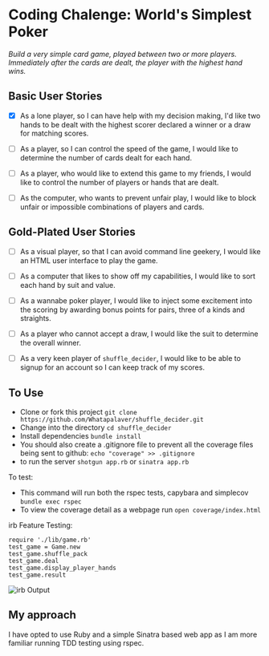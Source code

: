 Coding Chalenge: World's Simplest Poker
====

*Build a very simple card game, played between two or more players. Immediately after the cards are dealt, the player with the highest hand wins.*

Basic User Stories
----

- [x] As a lone player, so I can have help with my decision making, I'd like two hands to be dealt with the highest scorer declared a winner or a draw for matching scores.

- [ ] As a player, so I can control the speed of the game, I would like to determine the number of cards dealt for each hand.

- [ ] As a player, who would like to extend this game to my friends, I would like to control the number of players or hands that are dealt.

- [ ] As the computer, who wants to prevent unfair play, I would like to block unfair or impossible combinations of players and cards.

Gold-Plated User Stories
-----

- [ ] As a visual player, so that I can avoid command line geekery, I would like an HTML user interface to play the game.

- [ ] As a computer that likes to show off my capabilities, I would like to sort each hand by suit and value.

- [ ] As a wannabe poker player, I would like to inject some excitement into the scoring by awarding bonus points for pairs, three of a kinds and straights.

- [ ] As a player who cannot accept a draw, I would like the suit to determine the overall winner.

- [ ] As a very keen player of `shuffle_decider`, I would like to be able to signup for an account so I can keep track of my scores.

To Use
---

- Clone or fork this project `git clone https://github.com/Whatapalaver/shuffle_decider.git`
- Change into the directory `cd shuffle_decider`
- Install dependencies `bundle install`
- You should also create a .gitignore file to prevent all the coverage files being sent to github: `echo "coverage" >> .gitignore`  
- to run the server `shotgun app.rb` or `sinatra app.rb`

To test:

- This command will run both the rspec tests, capybara and simplecov `bundle exec rspec`
- To view the coverage detail as a webpage run `open coverage/index.html`

irb Feature Testing:

```
require './lib/game.rb'
test_game = Game.new
test_game.shuffle_pack
test_game.deal
test_game.display_player_hands
test_game.result
```  

![irb Output]('./irb_two_player.png')  

My approach
----

I have opted to use Ruby and a simple Sinatra based web app as I am more familiar running TDD testing using rspec.


